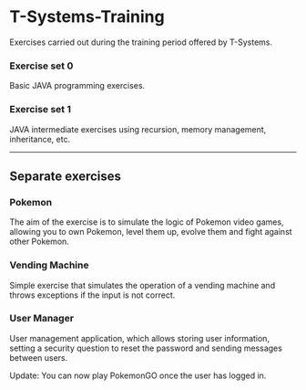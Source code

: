 # T-Systems-Training
Exercises carried out during the training period offered by T-Systems.

### Exercise set 0

Basic JAVA programming exercises.

### Exercise set 1
JAVA intermediate exercises using recursion, memory management, inheritance, etc.

***

## Separate exercises

### Pokemon
The aim of the exercise is to simulate the logic of Pokemon video games, allowing you to own Pokemon, level them up, evolve them and fight against other Pokemon.

### Vending Machine
Simple exercise that simulates the operation of a vending machine and throws exceptions if the input is not correct.

### User Manager
User management application, which allows storing user information, setting a security question to reset the password and sending messages between users. 

Update: You can now play PokemonGO once the user has logged in.